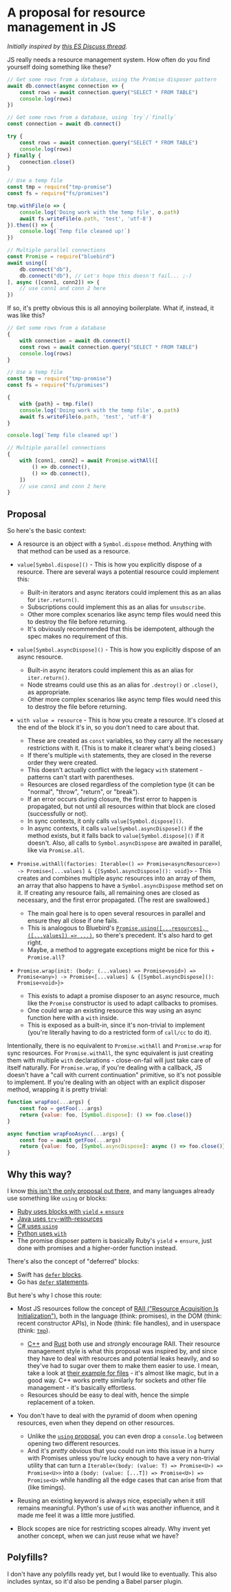 # A proposal for resource management in JS

*Initially inspired by [this ES Discuss thread](https://esdiscuss.org/topic/resource-management-eg-try-with-resources#content-2).*

JS really needs a resource management system. How often do you find yourself doing something like these?

```js
// Get some rows from a database, using the Promise disposer pattern
await db.connect(async connection => {
    const rows = await connection.query("SELECT * FROM TABLE")
    console.log(rows)
})

// Get some rows from a database, using `try`/`finally`
const connection = await db.connect()

try {
    const rows = await connection.query("SELECT * FROM TABLE")
    console.log(rows)
} finally {
    connection.close()
}

// Use a temp file
const tmp = require("tmp-promise")
const fs = require("fs/promises")

tmp.withFile(o => {
    console.log('Doing work with the temp file', o.path)
    await fs.writeFile(o.path, 'test', 'utf-8')
}).then(() => {
    console.log(`Temp file cleaned up!`)
})

// Multiple parallel connections
const Promise = require("bluebird")
await using([
    db.connect("db"),
    db.connect("db"), // Let's hope this doesn't fail... ;-)
], async ([conn1, conn2]) => {
    // use conn1 and conn 2 here
})
```

If so, it's pretty obvious this is all annoying boilerplate. What if, instead, it was like this?

```js
// Get some rows from a database
{
    with connection = await db.connect()
    const rows = await connection.query("SELECT * FROM TABLE")
    console.log(rows)
}

// Use a temp file
const tmp = require("tmp-promise")
const fs = require("fs/promises")

{
    with {path} = tmp.file()
    console.log('Doing work with the temp file', o.path)
    await fs.writeFile(o.path, 'test', 'utf-8')
}

console.log(`Temp file cleaned up!`)

// Multiple parallel connections
{
    with [conn1, conn2] = await Promise.withAll([
        () => db.connect(),
        () => db.connect(),
    ])
    // use conn1 and conn 2 here
}
```

## Proposal

So here's the basic context:

- A resource is an object with a `Symbol.dispose` method. Anything with that method can be used as a resource.

- `value[Symbol.dispose]()` - This is how you explicitly dispose of a resource. There are several ways a potential resource could implement this:
    - Built-in iterators and async iterators could implement this as an alias for `iter.return()`.
    - Subscriptions could implement this as an alias for `unsubscribe`.
    - Other more complex scenarios like async temp files would need this to destroy the file before returning.
    - It's obviously recommended that this be idempotent, although the spec makes no requirement of this.

- `value[Symbol.asyncDispose]()` - This is how you explicitly dispose of an async resource.
    - Built-in async iterators could implement this as an alias for `iter.return()`.
    - Node streams could use this as an alias for `.destroy()` or `.close()`, as appropriate.
    - Other more complex scenarios like async temp files would need this to destroy the file before returning.

- `with value = resource` - This is how you create a resource. It's closed at the end of the block it's in, so you don't need to care about that.
    - These are created as `const` variables, so they carry all the necessary restrictions with it. (This is to make it clearer what's being closed.)
    - If there's multiple `with` statements, they are closed in the reverse order they were created.
    - This doesn't actually conflict with the legacy `with` statement - patterns can't start with parentheses.
    - Resources are closed regardless of the completion type (it can be "normal", "throw", "return", or "break").
    - If an error occurs during closure, the first error to happen is propagated, but not until all resources within that block are closed (successfully or not).
    - In sync contexts, it only calls `value[Symbol.dispose]()`.
    - In async contexts, it calls `value[Symbol.asyncDispose]()` if the method exists, but it falls back to `value[Symbol.dispose]()` if it doesn't. Also, all calls to `Symbol.asyncDispose` are awaited in parallel, like via `Promise.all`.

- `Promise.withAll(factories: Iterable<() => Promise<asyncResource>>) -> Promise<[...values] & {[Symbol.asyncDispose](): void}>` - This creates and combines multiple async resources into an array of them, an array that also happens to have a `Symbol.asyncDispose` method set on it. If creating any resource fails, all remaining ones are closed as necessary, and the first error propagated. (The rest are swallowed.)
    - The main goal here is to open several resources in parallel and ensure they all close if one fails.
    - This is analogous to Bluebird's [`Promise.using([...resources], ([...values]) => ...)`](http://bluebirdjs.com/docs/api/promise.using.html), so there's precedent. It's also hard to get right.
    - Maybe, a method to aggregate exceptions might be nice for this + `Promise.all`?

- `Promise.wrap(init: (body: (...values) => Promise<void>) => Promise<any>) -> Promise<[...values] & {[Symbol.asyncDispose](): Promise<void>}>`
    - This exists to adapt a promise disposer to an async resource, much like the `Promise` constructor is used to adapt callbacks to promises.
    - One could wrap an existing resource this way using an async function here with a `with` inside.
    - This is exposed as a built-in, since it's non-trivial to implement (you're literally having to do a restricted form of `call/cc` to do it).

Intentionally, there is no equivalent to `Promise.withAll` and `Promise.wrap` for sync resources. For `Promise.withAll`, the sync equivalent is just creating them with multiple `with` declarations - close-on-fail will just take care of itself naturally. For `Promise.wrap`, if you're dealing with a callback, JS doesn't have a "call with current continuation" primitive, so it's not possible to implement. If you're dealing with an object with an explicit disposer method, wrapping it is pretty trivial:

```js
function wrapFoo(...args) {
    const foo = getFoo(...args)
    return {value: foo, [Symbol.dispose]: () => foo.close()}
}

async function wrapFooAsync(...args) {
    const foo = await getFoo(...args)
    return {value: foo, [Symbol.asyncDispose]: async () => foo.close()}
}
```

## Why this way?

I know [this isn't the only proposal out there](https://github.com/rbuckton/proposal-using-statement), and many languages already use something like `using` or blocks:

- [Ruby uses blocks with `yield` + `ensure`](http://jakegoulding.com/blog/2012/10/01/using-ruby-blocks-to-ensure-resources-are-cleaned-up/)
- [Java uses `try`-with-resources](https://docs.oracle.com/javase/tutorial/essential/exceptions/tryResourceClose.html)
- [C# uses `using`](https://docs.microsoft.com/en-us/dotnet/csharp/language-reference/keywords/using-statement)
- [Python uses `with`](http://preshing.com/20110920/the-python-with-statement-by-example/)
- The promise disposer pattern is basically Ruby's `yield` + `ensure`, just done with promises and a higher-order function instead.

There's also the concept of "deferred" blocks:

- Swift has [`defer` blocks](https://www.hackingwithswift.com/new-syntax-swift-2-defer).
- Go has [`defer` statements](https://gobyexample.com/defer).

But here's why I chose this route:

- Most JS resources follow the concept of [RAII ("Resource Acquisition Is Initialization")](https://en.wikipedia.org/wiki/Resource_acquisition_is_initialization), both in the language (think: promises), in the DOM (think: recent constructor APIs), in Node (think: file handles), and in userspace (think: [`tmp`](https://www.npmjs.com/package/tmp)).
    - [C++](https://en.wikipedia.org/wiki/Resource_acquisition_is_initialization#C++11_example) and [Rust](https://doc.rust-lang.org/rust-by-example/scope/raii.html) both use and *strongly* encourage RAII. Their resource management style is what this proposal was inspired by, and since they have to deal with resources and potential leaks heavily, and so they've had to sugar over them to make them easier to use. I mean, take a look at [their example for files](https://rustbyexample.com/std_misc/file/open.html) - it's almost like magic, but in a good way. C++ works pretty similarly for sockets and other file management - it's basically effortless.
    - Resources should be easy to deal with, hence the simple replacement of a token.

- You don't have to deal with the pyramid of doom when opening resources, even when they depend on other resources.
    - Unlike the [`using` proposal](https://github.com/rbuckton/proposal-using-statement), you can even drop a `console.log` between opening two different resources.
    - And it's *pretty obvious* that you could run into this issue in a hurry with Promises unless you're lucky enough to have a very non-trivial utility that can turn a `Iterable<(body: (value: T) => Promise<U>) => Promise<U>>` into a `(body: (value: [...T]) => Promise<U>) => Promise<U>` while handling all the edge cases that can arise from that (like timings).

- Reusing an existing keyword is always nice, especially when it still remains meaningful. Python's use of `with` was another influence, and it made me feel it was a little more justified.

- Block scopes are nice for restricting scopes already. Why invent yet another concept, when we can just reuse what we have?

## Polyfills?

I don't have any polyfills ready yet, but I would like to eventually. This also includes syntax, so it'd also be pending a Babel parser plugin.
